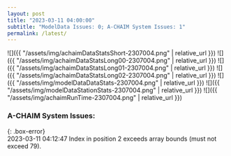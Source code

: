 ```yaml
---
layout: post
title: "2023-03-11 04:00:00"
subtitle: "ModelData Issues: 0; A-CHAIM System Issues: 1"
permalink: /latest/
---
```


![]({{ "/assets/img/achaimDataStatsShort-2307004.png" | relative_url }})
![]({{ "/assets/img/achaimDataStatsLong00-2307004.png" | relative_url }})
![]({{ "/assets/img/achaimDataStatsLong01-2307004.png" | relative_url }})
![]({{ "/assets/img/achaimDataStatsLong02-2307004.png" | relative_url }})
![]({{ "/assets/img/modelDataDataStats-2307004.png" | relative_url }})
![]({{ "/assets/img/modelDataStationStats-2307004.png" | relative_url }})
![]({{ "/assets/img/achaimRunTime-2307004.png" | relative_url }})


### A-CHAIM System Issues:  
  
{: .box-error}  
2023-03-11 04:12:47 Index in position 2 exceeds array bounds (must not exceed 79).  

